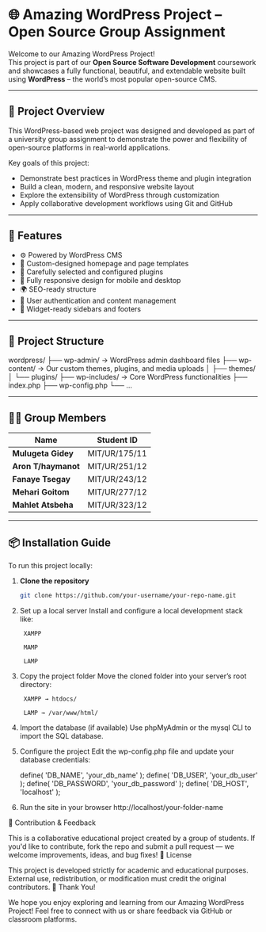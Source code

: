 # 🌐 Amazing WordPress Project – Open Source Group Assignment

Welcome to our Amazing WordPress Project!  
This project is part of our **Open Source Software Development** coursework and showcases a fully functional, beautiful, and extendable website built using **WordPress** – the world’s most popular open-source CMS.

---

## 📌 Project Overview

This WordPress-based web project was designed and developed as part of a university group assignment to demonstrate the power and flexibility of open-source platforms in real-world applications.

Key goals of this project:
- Demonstrate best practices in WordPress theme and plugin integration
- Build a clean, modern, and responsive website layout
- Explore the extensibility of WordPress through customization
- Apply collaborative development workflows using Git and GitHub

---

## 🚀 Features

- ⚙️ Powered by WordPress CMS
- 🎨 Custom-designed homepage and page templates
- 🔌 Carefully selected and configured plugins
- 📱 Fully responsive design for mobile and desktop
- 🌍 SEO-ready structure
- 🔐 User authentication and content management
- 🧩 Widget-ready sidebars and footers

---

## 📁 Project Structure

wordpress/
├── wp-admin/ → WordPress admin dashboard files
├── wp-content/ → Our custom themes, plugins, and media uploads
│ ├── themes/
│ └── plugins/
├── wp-includes/ → Core WordPress functionalities
├── index.php
├── wp-config.php
└── ...

---

## 🧑‍💻 Group Members

| Name                | Student ID       |
|---------------------|------------------|
| **Mulugeta Gidey**   | MIT/UR/175/11    |
| **Aron T/haymanot**  | MIT/UR/251/12    |
| **Fanaye Tsegay**    | MIT/UR/243/12    |
| **Mehari Goitom**    | MIT/UR/277/12    |
| **Mahlet Atsbeha**   | MIT/UR/323/12    |

---

## 📦 Installation Guide

To run this project locally:

1. **Clone the repository**  
   ```bash
   git clone https://github.com/your-username/your-repo-name.git

2. Set up a local server
	Install and configure a local development stack like:
	
	    XAMPP
	
	    MAMP
	
	    LAMP
	
3. Copy the project folder
	Move the cloned folder into your server’s root directory:
	
	    XAMPP → htdocs/
	
	    LAMP → /var/www/html/
	
4. Import the database (if available)
	Use phpMyAdmin or the mysql CLI to import the SQL database.
	
5. Configure the project
	Edit the wp-config.php file and update your database credentials:

	define( 'DB_NAME', 'your_db_name' );
	define( 'DB_USER', 'your_db_user' );
	define( 'DB_PASSWORD', 'your_db_password' );
	define( 'DB_HOST', 'localhost' );
6. Run the site in your browser
	http://localhost/your-folder-name

💬 Contribution & Feedback

This is a collaborative educational project created by a group of students.
If you'd like to contribute, fork the repo and submit a pull request — we welcome improvements, ideas, and bug fixes!
📜 License

This project is developed strictly for academic and educational purposes.
External use, redistribution, or modification must credit the original contributors.
🙌 Thank You!

We hope you enjoy exploring and learning from our Amazing WordPress Project!
Feel free to connect with us or share feedback via GitHub or classroom platforms.


